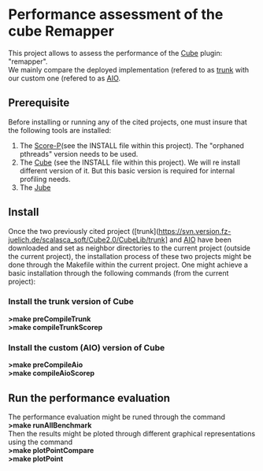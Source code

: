 # Performance assessment of the cube Remapper
This project allows to assess the performance of the [Cube](http://www.scalasca.org/software/cube-4.x/download.html) plugin: "remapper".</br>
We mainly compare the deployed implementation (refered to as [trunk](https://svn.version.fz-juelich.de/scalasca_soft/Cube2.0/CubeLib/trunk) with our custom one (refered to as [AIO](https://svn.version.fz-juelich.de/scalasca_soft/Cube2.0/CubeLib/branches/DEV-SL-AIO). </br>

## Prerequisite
Before installing or running any of the cited projects, one must insure that the following tools are installed:
  1. The [Score-P](http://www.vi-hps.org/projects/score-p/)(see the INSTALL file within this project).  The "orphaned pthreads" version needs to be used.</br>
  2. The [Cube](http://www.scalasca.org/software/cube-4.x/download.html) (see the INSTALL file within this project).  We will re install different version of it.   But this basic version is required for internal profiling needs.</br>
  3. The [Jube](http://www.fz-juelich.de/ias/jsc/EN/Expertise/Support/Software/JUBE/JUBE2/_node.html)</br>

## Install
Once the two previously cited project ([trunk](https://svn.version.fz-juelich.de/scalasca_soft/Cube2.0/CubeLib/trunk] and [AIO](https://svn.version.fz-juelich.de/scalasca_soft/Cube2.0/CubeLib/branches/DEV-SL-AIO]) have been downloaded and set as neighbor directories to the current project (outside the current project), the installation process of these two projects might be done through the Makefile within the current project.   One might achieve a basic installation through the following commands (from the current project):

### Install the trunk version of Cube
**>make preCompileTrunk**   </br>
**>make compileTrunkScorep** </br> 

### Install the custom (AIO) version of Cube
**>make preCompileAio**        </br>
**>make compileAioScorep**     </br>

## Run the performance evaluation
The performance evaluation might be runed through the command </br>
**>make runAllBenchmark** </br>
Then the results might be ploted through different graphical representations using the command </br>
**>make plotPointCompare** </br>
**>make plotPoint** </br>
